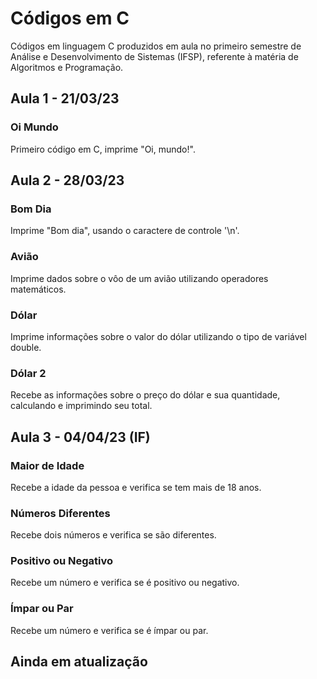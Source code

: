 # Códigos em C
Códigos em linguagem C produzidos em aula no primeiro semestre de Análise e Desenvolvimento de Sistemas (IFSP), referente à matéria de Algoritmos e Programação.

## Aula 1 - 21/03/23
### Oi Mundo
Primeiro código em C, imprime "Oi, mundo!".

## Aula 2 - 28/03/23
### Bom Dia
Imprime "Bom dia", usando o caractere de controle '\n'.
### Avião
Imprime dados sobre o vôo de um avião utilizando operadores matemáticos.
### Dólar
Imprime informações sobre o valor do dólar utilizando o tipo de variável double.
### Dólar 2
Recebe as informações sobre o preço do dólar e sua quantidade, calculando e imprimindo seu total.

## Aula 3 - 04/04/23 (IF)
### Maior de Idade
Recebe a idade da pessoa e verifica se tem mais de 18 anos.
### Números Diferentes
Recebe dois números e verifica se são diferentes.
### Positivo ou Negativo
Recebe um número e verifica se é positivo ou negativo.
### Ímpar ou Par
Recebe um número e verifica se é ímpar ou par.

## Ainda em atualização
